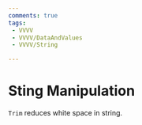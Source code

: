 ```yaml
---
comments: true
tags:
 - VVVV
 - VVVV/DataAndValues
 - VVVV/String

---
```



# Sting Manipulation

`Trim` reduces white space in string.